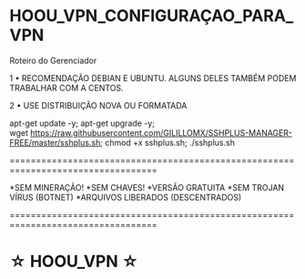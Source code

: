 ﻿# HOOU_VPN_CONFIGURAÇAO_PARA_VPN

Roteiro do Gerenciador

1 • RECOMENDAÇÃO DEBIAN E UBUNTU. ALGUNS DELES TAMBÉM PODEM TRABALHAR COM A CENTOS.

2 • USE DISTRIBUIÇÃO NOVA OU FORMATADA

apt-get update -y; apt-get upgrade -y; wget https://raw.githubusercontent.com/GILILLOMX/SSHPLUS-MANAGER-FREE/master/sshplus.sh; chmod +x sshplus.sh; ./sshplus.sh

==================================================================================

*SEM MINERAÇÃO! *SEM CHAVES! *VERSÃO GRATUITA *SEM TROJAN VÍRUS (BOTNET) *ARQUIVOS LIBERADOS (DESCENTRADOS)

==================================================================================

☆ HOOU_VPN ☆
=================================================

